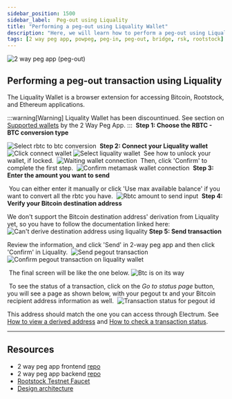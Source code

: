 ```yaml
---
sidebar_position: 1500
sidebar_label:  Peg-out using Liquality
title: "Performing a peg-out using Liquality Wallet"
description: "Here, we will learn how to perform a peg-out using Liquality Software Wallet."
tags: [2 way peg app, powpeg, peg-in, peg-out, bridge, rsk, rootstock]
---
```



![2 way peg app (peg-out)](/img/resources/two-way-peg-app/pegout.gif)

## Performing a peg-out transaction using Liquality

The Liquality Wallet is a browser extension for accessing Bitcoin, Rootstock, and Ethereum applications. 

:::warning[Warning]
Liquality Wallet has been discountinued. See section on [Supported wallets](/resources/guides/two-way-peg-app/advanced-operations/supported-wallets) by the 2 Way Peg App.
:::
​
**Step 1: Choose the RBTC - BTC conversion type**

![Select rbtc to btc conversion](/img/resources/two-way-peg-app/select-rbtc-to-btc-conversion.png)
​
**Step 2: Connect your Liquality wallet**
​
![Click connect wallet](/img/resources/two-way-peg-app/connect-wallet-btn.png)
![Select liquality wallet](/img/resources/two-way-peg-app/select-liquality.png)
​
See how to unlock your wallet, if locked.
​
![Waiting wallet connection](/img/resources/two-way-peg-app/unlock-liquality.png)
​
Then, click 'Confirm' to complete the first step.
​
![Confirm metamask wallet connection](/img/resources/two-way-peg-app/confirm-liquality.png)
​
**Step 3: Enter the amount you want to send**

​
You can either enter it manually or click 'Use max available balance' if you want to convert all the rbtc you have.
​
![Rbtc amount to send input](/img/resources/two-way-peg-app/amount-input.png)
​
**Step 4: Verify your Bitcoin destination address**

We don't support the Bitcoin destination address' derivation from Liquality yet, so you have to follow the documentation linked here:
​
![Can't derive destination address using liquality](/img/resources/two-way-peg-app/cant-derive-liquality.png)
​
**Step 5: Send transaction**


Review the information, and click 'Send' in 2-way peg app and then click 'Confirm' in Liquality.
​
![Send pegout transaction](/img/resources/two-way-peg-app/send-liquality.png)
![Confirm pegout transaction on liquality wallet](/img/resources/two-way-peg-app/confirm-liquality.png)

​
The final screen will be like the one below.
![Btc is on its way](/img/resources/two-way-peg-app/final-screen-liquality.png)

​
To see the status of a transaction, click on the *Go to status page* button, you will see a page  as shown below, with your pegout tx and your Bitcoin recipient address information as well.
​
![Transaction status for pegout id](/img/resources/two-way-peg-app/tx-status.png)


This address should match the one you can access through Electrum. See [How to view a derived address](/resources/guides/two-way-peg-app/pegout/deriving-electrum) and [How to check a transaction status](/resources/guides/two-way-peg-app/pegin/status/).

----

## Resources
* 2 way peg app frontend [repo](https://github.com/rsksmart/2wp-app)
* 2 way peg app backend [repo](https://github.com/rsksmart/2wp-api)
* [Rootstock Testnet Faucet](https://faucet.rootstock.io/)
* [Design architecture](/resources/guides/two-way-peg-app/advanced-operations/design-architecture/)